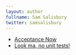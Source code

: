 ```yaml
---
layout: author
fullname: Sam Salisbury
twitter: samsalisbury
---
```


<ul>
    <li><a href="/blog/2014/05/20/acceptance-now/">Acceptance Now</a></li>
    <li><a href="/blog/2014/04/16/look-ma-no-unit-tests/">Look ma, no unit tests!</a></li>
</ul>